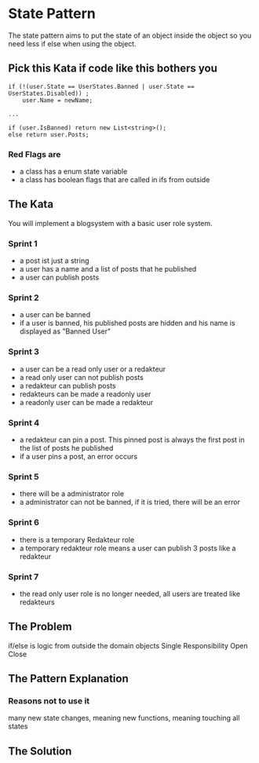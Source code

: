 # State Pattern
The state pattern aims to put the state of an object inside the object so you need less if else when using the object.

## Pick this Kata if code like this bothers you
```
if (!(user.State == UserStates.Banned | user.State == UserStates.Disabled)) ;
    user.Name = newName;

...

if (user.IsBanned) return new List<string>();
else return user.Posts;
```

### Red Flags are
 - a class has a enum state variable
 - a class has boolean flags that are called in ifs from outside

## The Kata
You will implement a blogsystem with a basic user role system.

### Sprint 1
- a post ist just a string
- a user has a name and a list of posts that he published
- a user can publish posts

### Sprint 2
- a user can be banned
- if a user is banned, his published posts are hidden and his name is displayed as "Banned User"

### Sprint 3
- a user can be a read only user or a redakteur
- a read only user can not publish posts
- a redakteur can publish posts
- redakteurs can be made a readonly user
- a readonly user can be made a redakteur

### Sprint 4
- a redakteur can pin a post. This pinned post is always the first post in the list of posts he published
- if a user pins a post, an error occurs

### Sprint 5
- there will be a administrator role
- a administrator can not be banned, if it is tried, there will be an error

### Sprint 6
- there is a temporary Redakteur role
- a temporary redakteur role means a user can publish 3 posts like a redakteur

### Sprint 7
- the read only user role is no longer needed, all users are treated like redakteurs

## The Problem
if/else is logic from outside the domain objects
Single Responsibility
Open Close

## The Pattern Explanation

### Reasons not to use it
many new state changes, meaning new functions, meaning touching all states

## The Solution